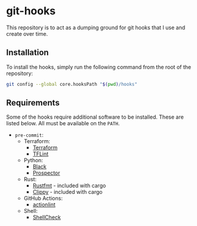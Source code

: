 # git-hooks

This repository is to act as a dumping ground for git hooks that I use and create over time.

## Installation

To install the hooks, simply run the following command from the root of the repository:

```bash
git config --global core.hooksPath "$(pwd)/hooks"
```

## Requirements
Some of the hooks require additional software to be installed. These are listed below. All must be available on the `PATH`.

- `pre-commit`:
  - Terraform: 
    - [Terraform](https://www.terraform.io/)
    - [TFLint](https://github.com/terraform-linters/tflint)
  - Python:
    - [Black](https://github.com/psf/black)
    - [Prospector](https://prospector.landscape.io/en/master/)
  - Rust:
    - [Rustfmt](https://github.com/rust-lang/rustfmt) - included with cargo
    - [Clippy](https://github.com/rust-lang/rust-clippy) - included with cargo
  - GitHub Actions:
    - [actionlint](https://github.com/rhysd/actionlint)
  - Shell:
    - [ShellCheck](https://github.com/koalaman/shellcheck)
